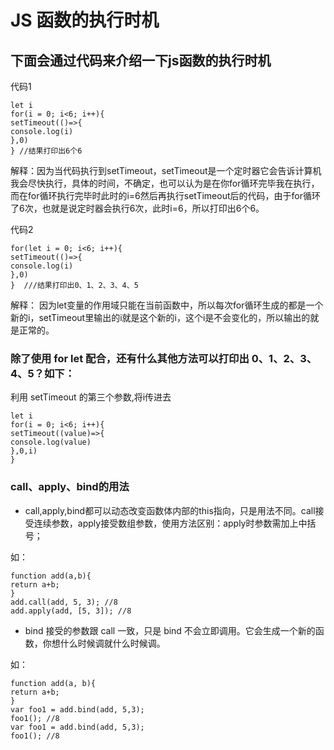 # JS 函数的执行时机

## 下面会通过代码来介绍一下js函数的执行时机

代码1

    let i 
    for(i = 0; i<6; i++){
    setTimeout(()=>{   
    console.log(i)   
    },0)
    } //结果打印出6个6
    
解释：因为当代码执行到setTimeout，setTimeout是一个定时器它会告诉计算机我会尽快执行，具体的时间，不确定，也可以认为是在你for循环完毕我在执行，
而在for循环执行完毕时此时的i=6然后再执行setTimeout后的代码，由于for循环了6次，也就是说定时器会执行6次，此时i=6，所以打印出6个6。
    
代码2

    for(let i = 0; i<6; i++){
    setTimeout(()=>{
    console.log(i)
    },0)
    }  ///结果打印出0、1、2、3、4、5
    
解释：
因为let变量的作用域只能在当前函数中，所以每次for循环生成的都是一个新的i，setTimeout里输出的i就是这个新的i，这个i是不会变化的，所以输出的就是正常的。

### 除了使用 for let 配合，还有什么其他方法可以打印出 0、1、2、3、4、5？如下：

利用 setTimeout 的第三个参数,将i传进去

    let i
    for(i = 0; i<6; i++){
    setTimeout((value)=>{
    console.log(value)
    },0,i)
    }
    
    
### call、apply、bind的用法

* call,apply,bind都可以动态改变函数体内部的this指向，只是用法不同。call接受连续参数，apply接受数组参数，使用方法区别：apply时参数需加上中括号；

如：

    function add(a,b){
    return a+b;
    }
    add.call(add, 5, 3); //8
    add.apply(add, [5, 3]); //8
    
* bind 接受的参数跟 call 一致，只是 bind 不会立即调用。它会生成一个新的函数，你想什么时候调就什么时候调。

如：

    function add(a, b){
    return a+b;
    }
    var foo1 = add.bind(add, 5,3); 
    foo1(); //8
    var foo1 = add.bind(add, 5,3); 
    foo1(); //8
